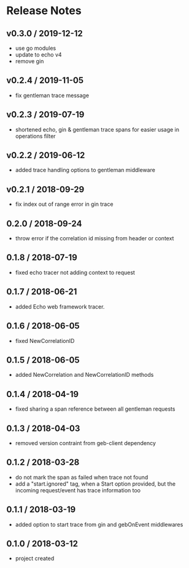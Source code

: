 # Release Notes

## v0.3.0 / 2019-12-12
- use go modules
- update to echo v4
- remove gin

## v0.2.4 / 2019-11-05
- fix gentleman trace message

## v0.2.3 / 2019-07-19
- shortened echo, gin & gentleman trace spans for easier usage in operations filter 

## v0.2.2 / 2019-06-12
- added trace handling options to gentleman middleware

## v0.2.1 / 2018-09-29
- fix index out of range error in gin trace

## 0.2.0 / 2018-09-24
- throw error if the correlation id missing from header or context

## 0.1.8 / 2018-07-19
- fixed echo tracer not adding context to request

## 0.1.7 / 2018-06-21
- added Echo web framework tracer.

## 0.1.6 / 2018-06-05
- fixed NewCorrelationID

## 0.1.5 / 2018-06-05
- added NewCorrelation and NewCorrelationID methods 

## 0.1.4 / 2018-04-19
- fixed sharing a span reference between all gentleman requests

## 0.1.3 / 2018-04-03
- removed version contraint from geb-client dependency

## 0.1.2 / 2018-03-28
- do not mark the span as failed when trace not found
- add a "start.ignored" tag, when a Start option provided, but the incoming request/event has trace information too

## 0.1.1 / 2018-03-19
- added option to start trace from gin and gebOnEvent middlewares

## 0.1.0 / 2018-03-12
- project created

